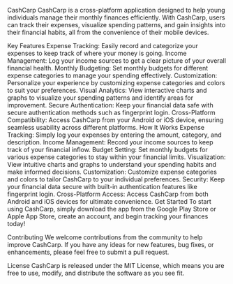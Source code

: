 CashCarp
CashCarp is a cross-platform application designed to help young individuals manage their monthly finances efficiently. With CashCarp, users can track their expenses, visualize spending patterns, and gain insights into their financial habits, all from the convenience of their mobile devices.

Key Features
Expense Tracking: Easily record and categorize your expenses to keep track of where your money is going.
Income Management: Log your income sources to get a clear picture of your overall financial health.
Monthly Budgeting: Set monthly budgets for different expense categories to manage your spending effectively.
Customization: Personalize your experience by customizing expense categories and colors to suit your preferences.
Visual Analytics: View interactive charts and graphs to visualize your spending patterns and identify areas for improvement.
Secure Authentication: Keep your financial data safe with secure authentication methods such as fingerprint login.
Cross-Platform Compatibility: Access CashCarp from your Android or iOS device, ensuring seamless usability across different platforms.
How It Works
Expense Tracking: Simply log your expenses by entering the amount, category, and description.
Income Management: Record your income sources to keep track of your financial inflow.
Budget Setting: Set monthly budgets for various expense categories to stay within your financial limits.
Visualization: View intuitive charts and graphs to understand your spending habits and make informed decisions.
Customization: Customize expense categories and colors to tailor CashCarp to your individual preferences.
Security: Keep your financial data secure with built-in authentication features like fingerprint login.
Cross-Platform Access: Access CashCarp from both Android and iOS devices for ultimate convenience.
Get Started
To start using CashCarp, simply download the app from the Google Play Store or Apple App Store, create an account, and begin tracking your finances today!

Contributing
We welcome contributions from the community to help improve CashCarp. If you have any ideas for new features, bug fixes, or enhancements, please feel free to submit a pull request.

License
CashCarp is released under the MIT License, which means you are free to use, modify, and distribute the software as you see fit.
